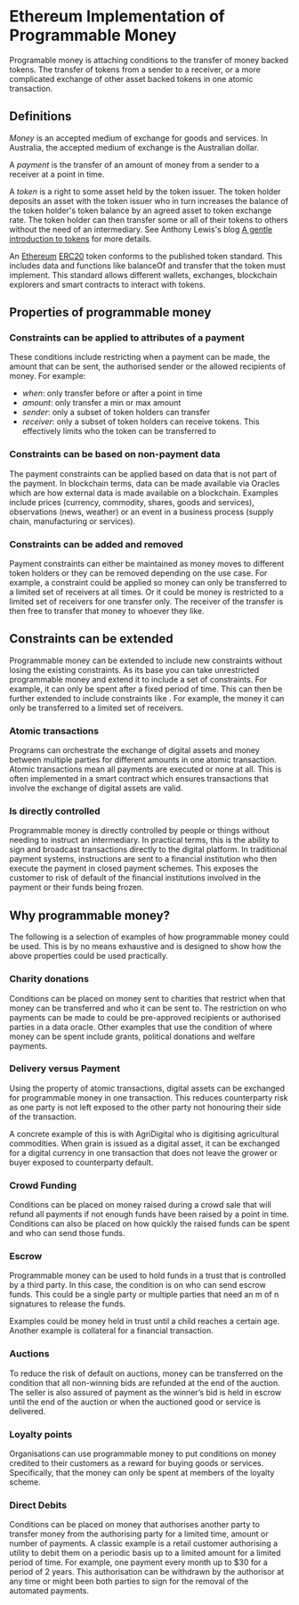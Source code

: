 Ethereum Implementation of Programmable Money
=============================================

Programable money is attaching conditions to the transfer of money backed tokens. The transfer of tokens from a sender to a receiver, or a more complicated exchange of other asset backed tokens in one atomic transaction.

## Definitions
*Money* is an accepted medium of exchange for goods and services. In Australia, the accepted medium of exchange is the Australian dollar.

A *payment* is the transfer of an amount of money from a sender to a receiver at a point in time.

A *token* is a right to some asset held by the token issuer. The token holder deposits an asset with the token issuer who in turn increases the balance of the token holder's token balance by an agreed asset to token exchange rate. The token holder can then transfer some or all of their tokens to others without the need of an intermediary. See Anthony Lewis's blog [A gentle introduction to tokens](https://bitsonblocks.net/2015/09/28/a-gentle-introduction-to-digital-tokens/) for more details.

An [Ethereum](https://www.ethereum.org/) [ERC20](https://github.com/ethereum/EIPs/issues/20) token conforms to the published token standard. This includes data and functions like balanceOf and transfer that the token must implement. This standard allows different wallets, exchanges, blockchain explorers and smart contracts to interact with tokens.

## Properties of programmable money

### Constraints can be applied to attributes of a payment
These conditions include restricting when a payment can be made, the amount that can be sent, the authorised sender or the allowed recipients of money. For example:
* *when*: only transfer before or after a point in time
* *amount*: only transfer a min or max amount
* *sender*: only a subset of token holders can transfer
* *receiver*: only a subset of token holders can receive tokens. This effectively limits who the token can be transferred to

### Constraints can be based on non-payment data
The payment constraints can be applied based on data that is not part of the payment. In blockchain terms, data can be made available via Oracles which are how external data is made available on a blockchain. Examples include prices (currency, commodity, shares, goods and services), observations (news, weather) or an event in a business process (supply chain, manufacturing or services).

### Constraints can be added and removed
Payment constraints can either be maintained as money moves to different token holders or they can be removed depending on the use case. For example, a constraint could be applied so money can only be transferred to a limited set of receivers at all times. Or it could be money is restricted to a limited set of receivers for one transfer only. The receiver of the transfer is then free to transfer that money to whoever they like.

## Constraints can be extended
Programmable money can be extended to include new constraints without losing the existing constraints. As its base you can take unrestricted programmable money and extend it to include a set of constraints. For example, it can only be spent after a fixed period of time. This can then be further extended to include constraints like . For example, the money it can only be transferred to a limited set of receivers.

### Atomic transactions
Programs can orchestrate the exchange of digital assets and money between multiple parties for different amounts in one atomic transaction. Atomic transactions mean all payments are executed or none at all. This is often implemented in a smart contract which ensures transactions that involve the exchange of digital assets are valid.

### Is directly controlled
Programmable money is directly controlled by people or things without needing to instruct an intermediary. In practical terms, this is the ability to sign and broadcast transactions directly to the digital platform. In traditional payment systems, instructions are sent to a financial institution who then execute the payment in closed payment schemes. This exposes the customer to risk of default of the financial institutions involved in the payment or their funds being frozen.

## Why programmable money?
The following is a selection of examples of how programmable money could be used. This is by no means exhaustive and is designed to show how the above properties could be used practically.

### Charity donations
Conditions can be placed on money sent to charities that restrict when that money can be transferred and who it can be sent to. The restriction on who payments can be made to could be pre-approved recipients or authorised parties in a data oracle. Other examples that use the condition of where money can be spent include grants, political donations and welfare payments.

### Delivery versus Payment
Using the property of atomic transactions, digital assets can be exchanged for programmable money in one transaction. This reduces counterparty risk as one party is not left exposed to the other party not honouring their side of the transaction.

A concrete example of this is with AgriDigital who is digitising agricultural commodities. When grain is issued as a digital asset, it can be exchanged for a digital currency in one transaction that does not leave the grower or buyer exposed to counterparty default.

### Crowd Funding
Conditions can be placed on money raised during a crowd sale that will refund all payments if not enough funds have been raised by a point in time. Conditions can also be placed on how quickly the raised funds can be spent and who can send those funds.

### Escrow
Programmable money can be used to hold funds in a trust that is controlled by a third party. In this case, the condition is on who can send escrow funds. This could be a single party or multiple parties that need an m of n signatures to release the funds.

Examples could be money held in trust until a child reaches a certain age. Another example is collateral for a financial transaction.

### Auctions
To reduce the risk of default on auctions, money can be transferred on the condition that all non-winning bids are refunded at the end of the auction. The seller is also assured of payment as the winner’s bid is held in escrow until the end of the auction or when the auctioned good or service is delivered.

### Loyalty points
Organisations can use programmable money to put conditions on money credited to their customers as a reward for buying goods or services. Specifically, that the money can only be spent at members of the loyalty scheme.

### Direct Debits
Conditions can be placed on money that authorises another party to transfer money from the authorising party for a limited time, amount or number of payments. A classic example is a retail customer authorising a utility to debit them on a periodic basis up to a limited amount for a limited period of time. For example, one payment every month up to $30 for a period of 2 years.
This authorisation can be withdrawn by the authorisor at any time or might been both parties to sign for the removal of the automated payments.

